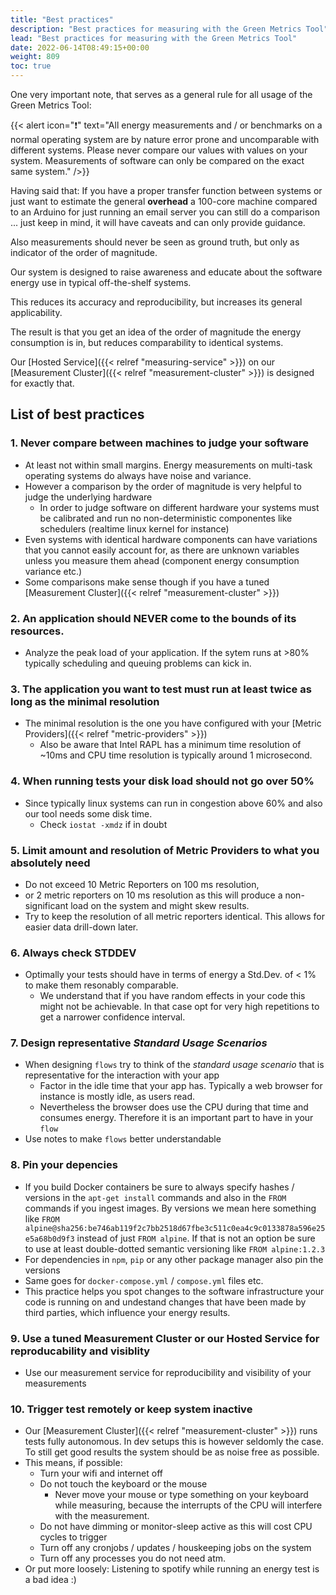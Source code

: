 ```yaml
---
title: "Best practices"
description: "Best practices for measuring with the Green Metrics Tool"
lead: "Best practices for measuring with the Green Metrics Tool"
date: 2022-06-14T08:49:15+00:00
weight: 809
toc: true
---
```


One very important note, that serves as a general rule for all usage of the Green Metrics Tool:

{{< alert icon="❗️" text="All energy measurements and / or benchmarks on a normal operating system are by nature error prone and uncomparable with different systems. Please never compare our values with values on your system. Measurements of software can only be compared on the exact same system." />}}

Having said that: If you have a proper transfer function between systems or just want to estimate the general **overhead** a 100-core machine compared to an Arduino for just running an email server you can still do a comparison ... just keep in mind, it will have caveats and can only provide guidance.

Also measurements should never be seen as ground truth, but only as indicator of the order of magnitude.

Our system is designed to raise awareness and educate about the software energy use in 
typical off-the-shelf systems.

This reduces its accuracy and reproducibility, but increases its general applicability.

The result is that you get an idea of the order of magnitude the energy consumption is in, but 
reduces comparability to identical systems.

Our [Hosted Service]({{< relref "measuring-service" >}}) on our [Measurement Cluster]({{< relref "measurement-cluster" >}}) is designed for exactly that.


## List of best practices

### 1. Never compare between machines to judge your software
- At least not within small margins. Energy measurements on multi-task operating systems do always have noise and variance. 
- However a comparison by the order of magnitude is very helpful to judge the underlying hardware
    + In order to judge software on different hardware your systems must be calibrated and run no non-deterministic componentes like schedulers (realtime linux kernel for instance)
- Even systems with identical hardware components can have variations that you cannot easily account for, as there are unknown variables unless you measure them ahead (component energy consumption variance etc.)
- Some comparisons make sense though if you have a tuned [Measurement Cluster]({{< relref "measurement-cluster" >}})

### 2. An application should NEVER come to the bounds of its resources.
- Analyze the peak load of your application. If the sytem runs at >80% typically scheduling and queuing problems can kick in.

### 3. The application you want to test must run at least twice as long as the minimal resolution
- The minimal resolution is the one you have configured with your [Metric Providers]({{< relref "metric-providers" >}})
    + Also be aware that Intel RAPL has a minimum time resolution of ~10ms and CPU time resolution is typically around 1 microsecond.

### 4. When running tests your disk load should not go over 50%
- Since typically linux systems can run in congestion above 60% and also our tool needs some disk time.
    + Check `iostat -xmdz` if in doubt

### 5. Limit amount and resolution of Metric Providers to what you absolutely need
- Do not exceed 10 Metric Reporters on 100 ms resolution, 
- or 2 metric reporters on 10 ms resolution as this will produce a non-significant load on the system and might skew results.
- Try to keep the resolution of all metric reporters identical. This allows for easier data drill-down later.

### 6. Always check STDDEV
- Optimally your tests should have in terms of energy a Std.Dev. of < 1% to make them resonably comparable. 
    + We understand that if you have random effects in your code this might not be achievable. In that case opt for very high repetitions to get a narrower confidence interval.

### 7. Design representative *Standard Usage Scenarios*
- When designing `flows` try to think of the *standard usage scenario* that is representative for the interaction with your app
    + Factor in the idle time that your app has. Typically a web browser for instance is mostly idle, as users read. 
    + Nevertheless the browser does use the CPU during that time and consumes energy. Therefore it is an important part to have in your `flow`
- Use notes to make `flows` better understandable

### 8. Pin your depencies
- If you build Docker containers be sure to always specify hashes / versions in the `apt-get install` commands and also in the `FROM` commands if you ingest images. By versions we mean here something like `FROM alpine@sha256:be746ab119f2c7bb2518d67fbe3c511c0ea4c9c0133878a596e25e5a68b0d9f3` instead of just `FROM alpine`. If that is not an option be sure to use at least double-dotted semantic versioning like `FROM alpine:1.2.3`
- For dependencies in `npm`, `pip` or any other package manager also pin the versions
- Same goes for `docker-compose.yml` /  `compose.yml` files etc.
- This practice helps you spot changes to the software infrastructure your code is running on and undestand changes that have been made by third parties, which influence your energy results.

### 9. Use a tuned Measurement Cluster or our Hosted Service for reproducability and visiblity
- Use our measurement service for reproducibility and visibility of your measurements

### 10. Trigger test remotely or keep system inactive
- Our [Measurement Cluster]({{< relref "measurement-cluster" >}}) runs tests fully autonomous. In dev setups this is however seldomly the case. To still get good results the system should be as noise free as possible.
- This means, if possible:
    + Turn your wifi and internet off
    + Do not touch the keyboard or the mouse
        * Never move your mouse or type something on your keyboard while measuring, because the interrupts of the CPU will interfere with the measurement.
    + Do not have dimming or monitor-sleep active as this will cost CPU cycles to trigger
    + Turn off any cronjobs / updates / houskeeping jobs on the system
    + Turn off any processes you do not need atm.
- Or put more loosely: Listening to spotify while running an energy test is a bad idea :)

